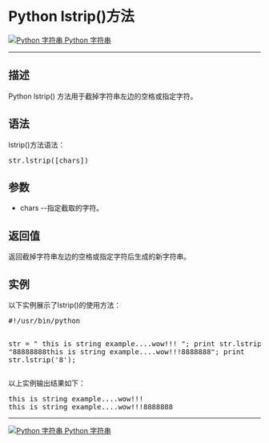 # <h1>Python lstrip()方法</h1>
<p><a href="python-strings.html"><img class="navup" src="../images/up.gif" alt="Python 字符串"> Python 字符串</a></p>
<hr>
<h2>描述</h2>
<p>Python lstrip() 方法用于截掉字符串左边的空格或指定字符。</p>
<h2>语法</h2>
<p>lstrip()方法语法：</p>
<pre class="prettyprint">str.lstrip([chars])
</pre>
<h2>参数</h2>
<ul>
<li>chars --指定截取的字符。</li>

</ul>
<h2>返回值</h2>
<p>返回截掉字符串左边的空格或指定字符后生成的新字符串。</p>
<h2>实例</h2>
<p>以下实例展示了lstrip()的使用方法：</p>
<pre class="prettyprint">#!/usr/bin/python

str = "     this is string example....wow!!!     ";
print str.lstrip();
str = "88888888this is string example....wow!!!8888888";
print str.lstrip('8');
</pre>
<p>以上实例输出结果如下：</p>
<pre class="prettyprint">this is string example....wow!!!
this is string example....wow!!!8888888
</pre>
<hr>
<p><a href="python-strings.html"><img class="navup" src="../images/up.gif" alt="Python 字符串"> Python 字符串</a></p>			
